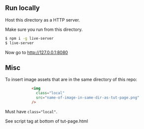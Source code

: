 ## Run locally

Host this directory as a HTTP server.

Make sure you run from this directory.

```sh
$ npm i -g live-server
$ live-server
```

Now go to http://127.0.0.1:8080

## Misc
To insert image assets that are in the same directory of this repo:

```html
            <img
              class="local"
              src="name-of-image-in-same-dir-as-tut-page.png"
            />
```

Must have `class="local"`.

See script tag at bottom of tut-page.html